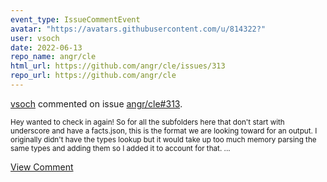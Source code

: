 ```yaml
---
event_type: IssueCommentEvent
avatar: "https://avatars.githubusercontent.com/u/814322?"
user: vsoch
date: 2022-06-13
repo_name: angr/cle
html_url: https://github.com/angr/cle/issues/313
repo_url: https://github.com/angr/cle
---
```


<a href='https://github.com/vsoch' target='_blank'>vsoch</a> commented on issue <a href='https://github.com/angr/cle/issues/313' target='_blank'>angr/cle#313</a>.

<small>Hey wanted to check in again! So for all the subfolders here that don't start with underscore and have a facts.json, this is the format we are looking toward for an output. I originally didn't have the types lookup but it would take up too much memory parsing the same types and adding them so I added it to account for that....</small>

<a href='https://github.com/angr/cle/issues/313' target='_blank'>View Comment</a>